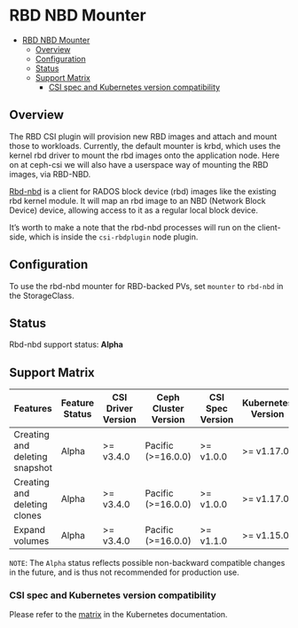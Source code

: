 # RBD NBD Mounter

- [RBD NBD Mounter](#rbd-nbd-mounter)
  - [Overview](#overview)
  - [Configuration](#configuration)
  - [Status](#status)
  - [Support Matrix](#support-matrix)
    - [CSI spec and Kubernetes version compatibility](#csi-spec-and-kubernetes-version-compatibility)

## Overview

The RBD CSI plugin will provision new RBD images and attach and mount those
to workloads. Currently, the default mounter is krbd, which uses the kernel
rbd driver to mount the rbd images onto the application node. Here on
at ceph-csi we will also have a userspace way of mounting the RBD images,
via RBD-NBD.

[Rbd-nbd](https://docs.ceph.com/en/latest/man/8/rbd-nbd/) is a client for
RADOS block device (rbd) images like the existing rbd kernel module. It
will map an rbd image to an NBD (Network Block Device) device, allowing
access to it as a regular local block device.

It’s worth to make a note that the rbd-nbd processes will run on the
client-side, which is inside the `csi-rbdplugin` node plugin.

## Configuration

To use the rbd-nbd mounter for RBD-backed PVs, set `mounter` to `rbd-nbd`
in the StorageClass.

## Status

Rbd-nbd support status: **Alpha**

## Support Matrix

| Features                                 | Feature Status | CSI Driver Version | Ceph Cluster Version | CSI Spec Version | Kubernetes Version |
| ---------------------------------------- | -------------- | ------------------ | -------------------- | ---------------- | ------------------ |
| Creating and deleting snapshot           | Alpha          | >= v3.4.0          | Pacific (>=16.0.0)   | >= v1.0.0        | >= v1.17.0         |
| Creating and deleting clones             | Alpha          | >= v3.4.0          | Pacific (>=16.0.0)   | >= v1.0.0        | >= v1.17.0         |
| Expand volumes                           | Alpha          | >= v3.4.0          | Pacific (>=16.0.0)   | >= v1.1.0        | >= v1.15.0         |

`NOTE`: The `Alpha` status reflects possible non-backward compatible
changes in the future, and is thus not recommended for production use.

### CSI spec and Kubernetes version compatibility

Please refer to the [matrix](https://kubernetes-csi.github.io/docs/#kubernetes-releases)
in the Kubernetes documentation.
